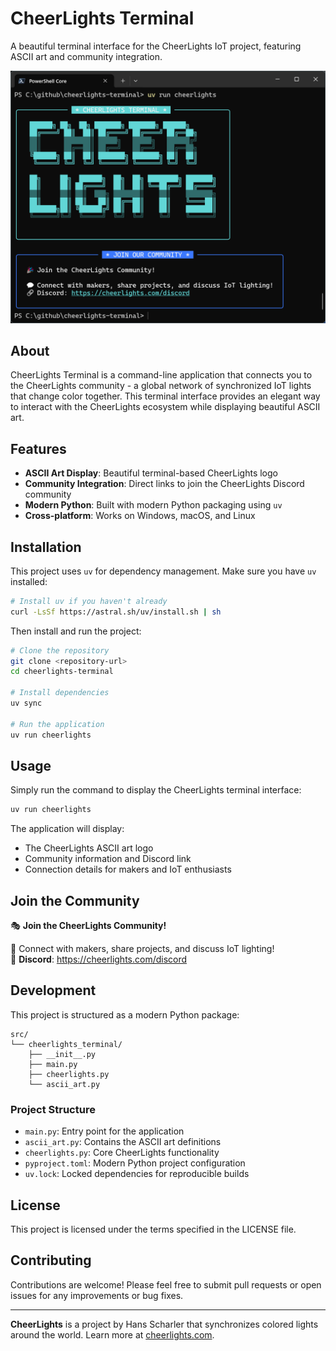# CheerLights Terminal

A beautiful terminal interface for the CheerLights IoT project, featuring ASCII art and community integration.

![CheerLights Terminal Demo](screenshot.png)

## About

CheerLights Terminal is a command-line application that connects you to the CheerLights community - a global network of synchronized IoT lights that change color together. This terminal interface provides an elegant way to interact with the CheerLights ecosystem while displaying beautiful ASCII art.

## Features

- **ASCII Art Display**: Beautiful terminal-based CheerLights logo
- **Community Integration**: Direct links to join the CheerLights Discord community
- **Modern Python**: Built with modern Python packaging using `uv`
- **Cross-platform**: Works on Windows, macOS, and Linux

## Installation

This project uses `uv` for dependency management. Make sure you have `uv` installed:

```bash
# Install uv if you haven't already
curl -LsSf https://astral.sh/uv/install.sh | sh
```

Then install and run the project:

```bash
# Clone the repository
git clone <repository-url>
cd cheerlights-terminal

# Install dependencies
uv sync

# Run the application
uv run cheerlights
```

## Usage

Simply run the command to display the CheerLights terminal interface:

```bash
uv run cheerlights
```

The application will display:
- The CheerLights ASCII art logo
- Community information and Discord link
- Connection details for makers and IoT enthusiasts

## Join the Community

🎭 **Join the CheerLights Community!**

💬 Connect with makers, share projects, and discuss IoT lighting!  
🔗 **Discord**: https://cheerlights.com/discord

## Development

This project is structured as a modern Python package:

```
src/
└── cheerlights_terminal/
    ├── __init__.py
    ├── main.py
    ├── cheerlights.py
    └── ascii_art.py
```

### Project Structure

- `main.py`: Entry point for the application
- `ascii_art.py`: Contains the ASCII art definitions
- `cheerlights.py`: Core CheerLights functionality
- `pyproject.toml`: Modern Python project configuration
- `uv.lock`: Locked dependencies for reproducible builds

## License

This project is licensed under the terms specified in the LICENSE file.

## Contributing

Contributions are welcome! Please feel free to submit pull requests or open issues for any improvements or bug fixes.

---

**CheerLights** is a project by Hans Scharler that synchronizes colored lights around the world. Learn more at [cheerlights.com](https://cheerlights.com).

